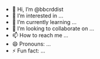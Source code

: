 - 👋 Hi, I’m @bbcrddist
- 👀 I’m interested in ...
- 🌱 I’m currently learning ...
- 💞️ I’m looking to collaborate on ...
- 📫 How to reach me ...
- 😄 Pronouns: ...
- ⚡ Fun fact: ...

<!---
bbcrddist/bbcrddist is a ✨ special ✨ repository because its `README.md` (this file) appears on your GitHub profile.
You can click the Preview link to take a look at your changes.
--->
